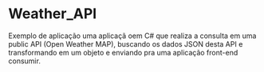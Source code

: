 # Weather_API
Exemplo de aplicação uma aplicaçã oem C# que realiza a consulta em uma public API (Open Weather MAP), buscando os dados JSON desta API e transformando em um objeto e enviando pra uma aplicação front-end consumir.
